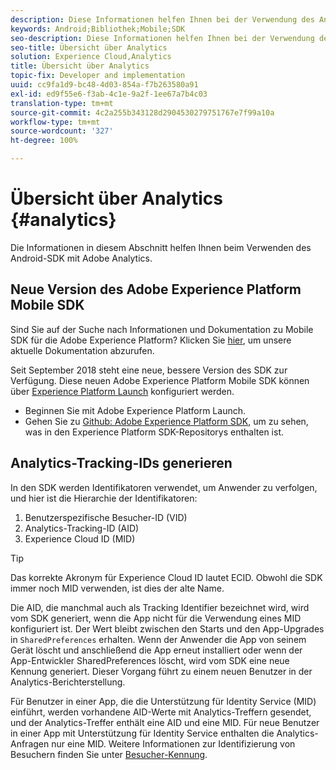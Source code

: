 ```yaml
---
description: Diese Informationen helfen Ihnen bei der Verwendung des Android SDK mit Adobe Analytics.
keywords: Android;Bibliothek;Mobile;SDK
seo-description: Diese Informationen helfen Ihnen bei der Verwendung des Android-SDK mit Adobe Analytics.
seo-title: Übersicht über Analytics
solution: Experience Cloud,Analytics
title: Übersicht über Analytics
topic-fix: Developer and implementation
uuid: cc9fa1d9-bc48-4d03-854a-f7b263580a91
exl-id: ed9f55e6-f3ab-4c1e-9a2f-1ee67a7b4c03
translation-type: tm+mt
source-git-commit: 4c2a255b343128d2904530279751767e7f99a10a
workflow-type: tm+mt
source-wordcount: '327'
ht-degree: 100%

---
```


# Übersicht über Analytics {#analytics}

Die Informationen in diesem Abschnitt helfen Ihnen beim Verwenden des Android-SDK mit Adobe Analytics.

## Neue Version des Adobe Experience Platform Mobile SDK

Sind Sie auf der Suche nach Informationen und Dokumentation zu Mobile SDK für die Adobe Experience Platform? Klicken Sie [hier](https://aep-sdks.gitbook.io/docs/), um unsere aktuelle Dokumentation abzurufen.

Seit September 2018 steht eine neue, bessere Version des SDK zur Verfügung. Diese neuen Adobe Experience Platform Mobile SDK können über [Experience Platform Launch](https://www.adobe.com/de/experience-platform/launch.html) konfiguriert werden.

* Beginnen Sie mit Adobe Experience Platform Launch.
* Gehen Sie zu [Github: Adobe Experience Platform SDK](https://github.com/Adobe-Marketing-Cloud/acp-sdks), um zu sehen, was in den Experience Platform SDK-Repositorys enthalten ist.

## Analytics-Tracking-IDs generieren

In den SDK werden Identifikatoren verwendet, um Anwender zu verfolgen, und hier ist die Hierarchie der Identifikatoren:

1. Benutzerspezifische Besucher-ID (VID)
1. Analytics-Tracking-ID (AID)
1. Experience Cloud ID (MID)

>[!TIP]
>
>Das korrekte Akronym für Experience Cloud ID lautet ECID. Obwohl die SDK immer noch MID verwenden, ist dies der alte Name.

Die AID, die manchmal auch als Tracking Identifier bezeichnet wird, wird vom SDK generiert, wenn die App nicht für die Verwendung eines MID konfiguriert ist. Der Wert bleibt zwischen den Starts und den App-Upgrades in `SharedPreferences` erhalten. Wenn der Anwender die App von seinem Gerät löscht und anschließend die App erneut installiert oder wenn der App-Entwickler SharedPreferences löscht, wird vom SDK eine neue Kennung generiert. Dieser Vorgang führt zu einem neuen Benutzer in der Analytics-Berichterstellung.

Für Benutzer in einer App, die die Unterstützung für Identity Service (MID) einführt, werden vorhandene AID-Werte mit Analytics-Treffern gesendet, und der Analytics-Treffer enthält eine AID und eine MID. Für neue Benutzer in einer App mit Unterstützung für Identity Service enthalten die Analytics-Anfragen nur eine MID. Weitere Informationen zur Identifizierung von Besuchern finden Sie unter [Besucher-Kennung](https://docs.adobe.com/content/help/de-DE/analytics/export/analytics-data-feed/data-feed-contents/datafeeds-calculate.html).

